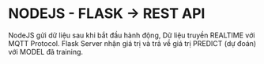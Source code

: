 # NODEJS - FLASK -> REST API
NodeJS gửi dữ liệu sau khi bắt đầu hành động, Dữ liệu truyền REALTIME với MQTT Protocol.
Flask Server nhận giá trị và trả về giá trị PREDICT (dự đoán) với MODEL đã training.
